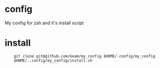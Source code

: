 # config
My config for zsh and it's install script

# install
```
    git clone git@github.com/Geam/my_config $HOME/.config/my_config
    $HOME/..config/my_config/install.sh
```
